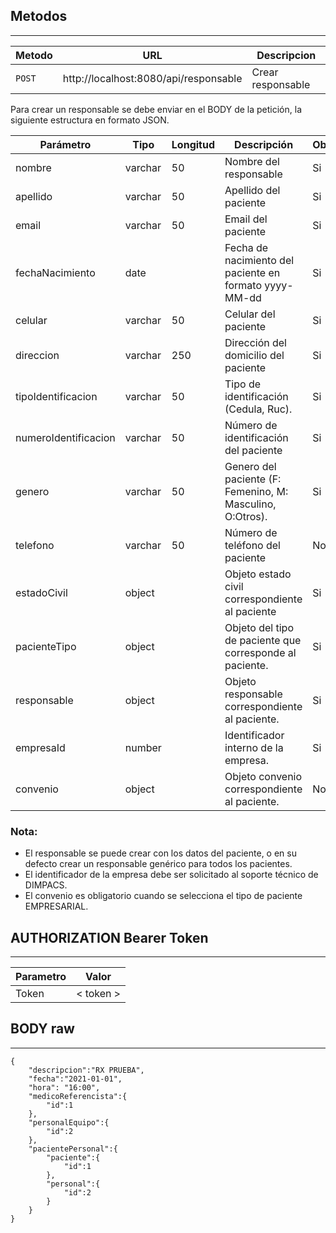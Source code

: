 ## Metodos
---------------------------------------


| Metodo      | URL |Descripcion                          |
| ----------- | --------------------------------- |------------------------------------ |
| `POST`      | http://localhost:8080/api/responsable |   Crear responsable   |

Para crear un responsable se debe enviar en el BODY de la petición, la siguiente estructura en formato JSON.

| Parámetro | Tipo | Longitud | Descripción | Obligatorio |
| ---- | ---- | ---- | ---- | ----- |
| nombre | varchar | 50 | Nombre del responsable | Si |
| apellido | varchar | 50 | Apellido del paciente| Si |
| email | varchar | 50 | Email del paciente | Si |
| fechaNacimiento | date |  | Fecha de nacimiento del paciente en formato yyyy-MM-dd | Si |
| celular | varchar | 50 | Celular del paciente | Si |
| direccion | varchar | 250 | Dirección del domicilio del paciente | Si |
| tipoIdentificacion | varchar | 50 | Tipo de identificación (Cedula, Ruc). | Si |
| numeroIdentificacion | varchar | 50 | Número de identificación del paciente | Si |
| genero | varchar | 50 | Genero del paciente (F: Femenino, M: Masculino, O:Otros). | Si |
| telefono | varchar | 50 | Número de teléfono del paciente | No |
| estadoCivil | object |  | Objeto estado civil correspondiente al paciente | Si |
| pacienteTipo | object |  | Objeto del tipo de paciente que corresponde al paciente. | Si |
| responsable | object |  | Objeto responsable correspondiente al paciente. | Si |
| empresaId | number |  | Identificador interno de la empresa. | Si |
| convenio | object |  | Objeto convenio correspondiente al paciente. | No |

### Nota:
* El responsable se puede crear con los datos del paciente, o en su defecto crear un responsable genérico para todos los pacientes.
* El identificador de la empresa debe ser solicitado al soporte técnico de DIMPACS.
* El convenio es obligatorio cuando se selecciona el tipo de paciente EMPRESARIAL.

## AUTHORIZATION Bearer Token

----------------------------------
| Parametro | Valor |
| ------ | ---- |
| Token | < token > |

 


## BODY raw
----------------------------------

    {
        "descripcion":"RX PRUEBA",
        "fecha":"2021-01-01",
        "hora": "16:00",
        "medicoReferencista":{
            "id":1
        },
        "personalEquipo":{
            "id":2
        },
        "pacientePersonal":{
            "paciente":{
                "id":1
            },
            "personal":{
                "id":2
            }
        }
    }